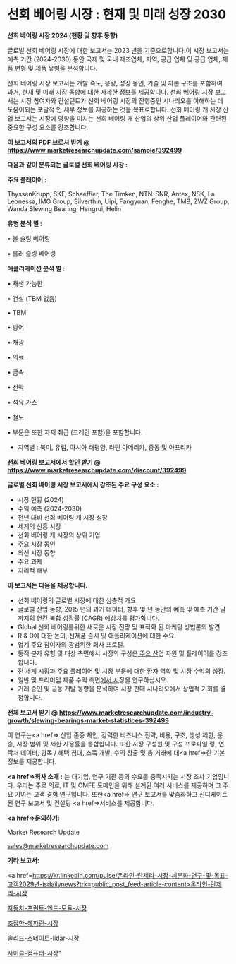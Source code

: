 # 선회 베어링 시장 : 현재 및 미래 성장 2030

<strong>선회 베어링 시장 2024 (현황 및 향후 동향)</strong>

글로벌 선회 베어링 시장에 대한 보고서는 2023 년을 기준으로합니다.이 시장 보고서는 예측 기간 (2024-2030) 동안 국제 및 국내 제조업체, 지역, 공급 업체 및 공급 업체, 제품 변형 및 제품 유형을 분석합니다.

선회 베어링 시장 보고서는 개발 속도, 용량, 성장 동인, 기술 및 자본 구조를 포함하여 과거, 현재 및 미래 시장 동향에 대한 자세한 정보를 제공합니다. 선회 베어링 시장 보고서는 시장 참여자와 컨설턴트가 선회 베어링 시장의 진행중인 시나리오를 이해하는 데 도움이되는 포괄적 인 세부 정보를 제공하는 것을 목표로합니다. 선회 베어링 개 시장 산업 보고서는 시장에 영향을 미치는 선회 베어링 개 산업의 상위 산업 플레이어와 관련된 중요한 구성 요소를 강조합니다.



<strong>이 보고서의 PDF 브로셔 받기 @ <a href=https://www.marketresearchupdate.com/sample/392499>https://www.marketresearchupdate.com/sample/392499</a></strong>



<strong>다음과 같이 분류되는 글로벌 선회 베어링 시장 :</strong>



<strong>주요 플레이어 :</strong>

ThyssenKrupp, SKF, Schaeffler, The Timken, NTN-SNR, Antex, NSK, La Leonessa, IMO Group, Silverthin, Uipi, Fangyuan, Fenghe, TMB, ZWZ Group, Wanda Slewing Bearing, Hengrui, Helin



<strong>유형 분석 별 :</strong>

• 볼 슬링 베어링

• 롤러 슬링 베어링



<strong>애플리케이션 분석 별 :</strong>

• 재생 가능한

• 건설 (TBM 없음)

• TBM

• 방어

• 채광

• 의료

• 금속

• 선박

• 석유 가스

• 철도

• 부문은 또한 자재 취급 (크레인 포함)을 포함합니다.

<ul>
  <li>지역별 : 북미, 유럽, 아시아 태평양, 라틴 아메리카, 중동 및 아프리카</li>
</ul>


<strong>선회 베어링 보고서에서 할인 받기 @ <a href=https://www.marketresearchupdate.com/discount/392499>https://www.marketresearchupdate.com/discount/392499</a></strong>



<strong>글로벌 선회 베어링 시장 보고서에서 강조된 주요 구성 요소 :</strong>
<ul>
  <li>시장 현황 (2024)</li>
  <li>수익 예측 (2024-2030)</li>
  <li>전년 대비 선회 베어링 개 시장 성장</li>
  <li>세계의 신흥 시장</li>
  <li>선회 베어링 개 시장의 상위 기업</li>
  <li>주요 시장 동인</li>
  <li>최신 시장 동향</li>
  <li>주요 과제</li>
  <li>지리적 해부</li>
</ul>


<strong>이 보고서는 다음을 제공합니다.</strong>
<ul>
  <li>선회 베어링의 글로벌 시장에 대한 심층적 개요.</li>
  <li>글로벌 산업 동향, 2015 년의 과거 데이터, 향후 몇 년 동안의 예측 및 예측 기간 말까지의 연간 복합 성장률 (CAGR) 예상치를 평가합니다.</li>
  <li>Global 선회 베어링를위한 새로운 시장 전망 및 표적화 된 마케팅 방법론의 발견</li>
  <li>R &amp; D에 대한 논의, 신제품 출시 및 애플리케이션에 대한 수요.</li>
  <li>업계 주요 참여자의 광범위한 회사 프로필.</li>
  <li>동적 분자 유형 및 대상 측면에서 시장의 구성은<a href=> 주요 산</a>업 자원 및 플레이어를 강조합니다.</li>
  <li>전 세계 시장과 주요 플레이어 및 시장 부문에 대한 환자 역학 및 시장 수익의 성장.</li>
  <li>일반 및 프리미엄 제품 수익 측면<a href=>에서 시</a>장을 연구하십시오.</li>
  <li>거래 승인 및 공동 개발 동향을 분석하여 시장 판매 시나리오에서 상업적 기회를 결정합니다.</li>
</ul>



<strong>전체 보고서 받기 @ <a href=https://www.marketresearchupdate.com/industry-growth/slewing-bearings-market-statistices-392499>https://www.marketresearchupdate.com/industry-growth/slewing-bearings-market-statistices-392499</a></strong>

이 연구는<a href=> 산업 존중</a> 체인, 강력한 비즈니스 전략, 비용, 구조, 생성 제한, 운송, 시장 범위 및 제한 사용률을 통합합니다. 또한 시장 구성원 및 구성 프로파일 링, 연락처 데이터, 항목 / 혜택 침대, 소득 개발, 수익 창출 및 총 거래에 대<a href=>한 기본 </a>정보를 제공합니다.



<strong><a href=>회사 소</a>개 :</strong>
는 대기업, 연구 기관 등의 수요를 충족시키는 시장 조사 기업입니다. 우리는 주로 의료, IT 및 CMFE 도메인을 위해 설계된 여러 서비스를 제공하며 그 주요 기여는 고객 경험 연구입니다. 또한<a href=> 연구 보</a>고서를 맞춤화하고 신디케이트 된 연구 보고서 및 컨설팅 <a href=>서비스</a>를 제공합니다.



<strong><a href=>문의하기:</a></strong>

Market Research Update

sales@marketresearchupdate.com



<strong>기타 보고서:</strong>

<a href=https://kr.linkedin.com/pulse/온라인-란제리-시장-세분화-연구-및-목표-고객2029년-isdailynews?trk=public_post_feed-article-content>온라인-란제리-시장</a>

<a href=https://www.linkedin.com/pulse/자동차-프런트-엔드-모듈-시장-규모-및-성장-2023-survey-savvy-insights-360-analysis-rcibf/>자동차-프런트-엔드-모듈-시장</a>

<a href=https://www.linkedin.com/pulse/조잡한-헤파린-시장-경쟁-분석-및-성장-잠재력-2029-survey-spotlight-pro-24-analysis-8hz6f/>조잡한-헤파린-시장</a>

<a href=https://www.linkedin.com/pulse/솔리드-스테이트-lidar-시장-동향-및-성장-전망-isdailynews-tffof/>솔리드-스테이트-lidar-시장</a>

<a href=https://www.linkedin.com/pulse/사이클-컴퓨터-시장-동향-및-성장-전망-trendsetters-talk-360-analysis-dd8tc/>사이클-컴퓨터-시장</a>"
